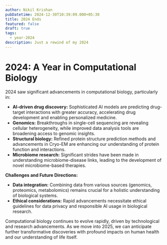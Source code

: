 ```yaml
---
author: Nikil Krishan
pubDatetime: 2024-12-30T10:39:09.000+05:30
title: 2024 Ends
featured: false
draft: true
tags:
  - year-2024
description: Just a rewind of my 2024
---
```


# 2024: A Year in Computational Biology

2024 saw significant advancements in computational biology, particularly in:

- **AI-driven drug discovery:** Sophisticated AI models are predicting drug-target interactions with greater accuracy, accelerating drug development and enabling personalized medicine.
- **Genomics:** Breakthroughs in single-cell sequencing are revealing cellular heterogeneity, while improved data analysis tools are broadening access to genomic insights.
- **Structural biology:** Refined protein structure prediction methods and advancements in Cryo-EM are enhancing our understanding of protein function and interactions.
- **Microbiome research:** Significant strides have been made in understanding microbiome-disease links, leading to the development of novel microbiome-based therapies.

**Challenges and Future Directions:**

- **Data integration:** Combining data from various sources (genomics, proteomics, metabolomics) remains crucial for a holistic understanding of biological systems.
- **Ethical considerations:** Rapid advancements necessitate ethical guidelines for data privacy and responsible AI usage in biological research.

Computational biology continues to evolve rapidly, driven by technological and research advancements. As we move into 2025, we can anticipate further transformative discoveries with profound impacts on human health and our understanding of life itself.
